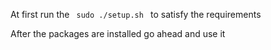 At first run the  ```  sudo ./setup.sh  ```  to satisfy the requirements

After the packages are installed go ahead and use it 
